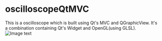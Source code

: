 # oscilloscopeQtMVC
This is a oscilloscope which is built using Qt's MVC and QGraphicView. It's a combination containing Qt's Widget and OpenGL(using GLSL).
![Image text](https://github.com/yguo18/CircleFollowButton/raw/master/Assets/Image/xiaoguotu.png)
